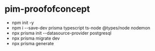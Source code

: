 # pim-proofofconcept

- npm init -y
- npm i --save-dev prisma typescript ts-node @types/node nodemon
- npx prisma init --datasource-provider postgresql 
- npx prisma migrate dev 
- npx prisma generate
